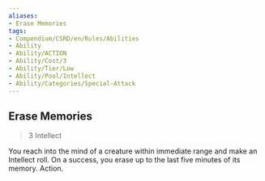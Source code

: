 ```yaml
---
aliases:
- Erase Memories
tags:
- Compendium/CSRD/en/Rules/Abilities
- Ability
- Ability/ACTION
- Ability/Cost/3
- Ability/Tier/Low
- Ability/Pool/Intellect
- Ability/Categories/Special-Attack
---
```


  
## Erase Memories  
>3  Intellect  
  
You reach into the mind of a creature within immediate range and make an Intellect roll. On a success, you erase up to the last five minutes of its memory. Action.